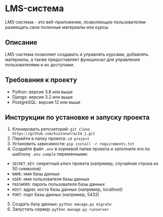 # LMS-система

LMS-система - это веб-приложение, позволяющее пользователям размещать свои полезные материалы или курсы.

## Описание

LMS-система позволяет создавать и управлять курсами, добавлять материалы, а также предоставляет функционал для управления пользователями и их доступами.

## Требования к проекту

* Python: версия 3.8 или выше
* Django: версия 3.2 или выше
* PostgreSQL: версия 12 или выше


## Инструкции по установке и запуску проекта

1. Клонировать репозиторий: `git clone https://github.com/kuzinnatra/24_1.git`
2. Перейти в папку проекта: `cd project`
3. Установить зависимости: `pip install -r requirements.txt`
4.  Создайте файл `.env` в корневой папке проекта и заполните его по шаблону `.env.sample` переменными:
 * `SECRET_KEY`: секретный ключ проекта (например, случайная строка из 50 символов)
 * `NAME`: имя базы данных
 * `USER`: имя пользователя базы данных
 * `PASSWORD`: пароль пользователя базы данных
 * `HOST`: адрес хоста базы данных (например, localhost)
 * `PORT`: порт базы данных (например, 5432)
5. Создать базу данных: `python manage.py migrate`
6. Запустить сервер: `python manage.py runserver`

